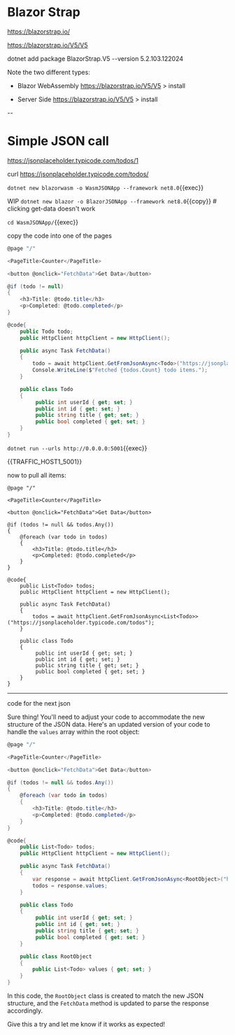 # Blazor Strap

https://blazorstrap.io/

https://blazorstrap.io/V5/V5

dotnet add package BlazorStrap.V5 --version 5.2.103.122024

Note the two different types:
- Blazor WebAssembly https://blazorstrap.io/V5/V5  > install


- Server Side https://blazorstrap.io/V5/V5  > install

--

# Simple JSON call



https://jsonplaceholder.typicode.com/todos/1

curl https://jsonplaceholder.typicode.com/todos/

`dotnet new blazorwasm -o WasmJSONApp --framework net8.0`{{exec}}

WIP `dotnet new blazor -o BlazorJSONApp --framework net8.0`{{copy}}  # clicking get-data doesn't work



`cd WasmJSONApp/`{{exec}}

copy the code into one of the pages

```csharp
@page "/"

<PageTitle>Counter</PageTitle>

<button @onclick="FetchData">Get Data</button>

@if (todo != null)
{
    <h3>Title: @todo.title</h3>
    <p>Completed: @todo.completed</p>
}

@code{
    public Todo todo;
    public HttpClient httpClient = new HttpClient();

    public async Task FetchData()
    {
        todo = await httpClient.GetFromJsonAsync<Todo>("https://jsonplaceholder.typicode.com/todos/1");
        Console.WriteLine($"Fetched {todos.Count} todo items.");
    }

    public class Todo
    {
         public int userId { get; set; }
         public int id { get; set; }
         public string title { get; set; }
         public bool completed { get; set; }
    }
}
```


`dotnet run --urls http://0.0.0.0:5001`{{exec}}

{{TRAFFIC_HOST1_5001}}

now to pull all items:

```
@page "/"

<PageTitle>Counter</PageTitle>

<button @onclick="FetchData">Get Data</button>

@if (todos != null && todos.Any())
{
    @foreach (var todo in todos)
    {
        <h3>Title: @todo.title</h3>
        <p>Completed: @todo.completed</p>
    }
}

@code{
    public List<Todo> todos;
    public HttpClient httpClient = new HttpClient();

    public async Task FetchData()
    {
        todos = await httpClient.GetFromJsonAsync<List<Todo>>("https://jsonplaceholder.typicode.com/todos");
    }

    public class Todo
    {
         public int userId { get; set; }
         public int id { get; set; }
         public string title { get; set; }
         public bool completed { get; set; }
    }
}

```



---


code for the next json


Sure thing! You'll need to adjust your code to accommodate the new structure of the JSON data. Here's an updated version of your code to handle the `values` array within the root object:

```csharp
@page "/"

<PageTitle>Counter</PageTitle>

<button @onclick="FetchData">Get Data</button>

@if (todos != null && todos.Any())
{
    @foreach (var todo in todos)
    {
        <h3>Title: @todo.title</h3>
        <p>Completed: @todo.completed</p>
    }
}

@code{
    public List<Todo> todos;
    public HttpClient httpClient = new HttpClient();

    public async Task FetchData()
    {
        var response = await httpClient.GetFromJsonAsync<RootObject>("https://your-new-api-endpoint.com");
        todos = response.values;
    }

    public class Todo
    {
         public int userId { get; set; }
         public int id { get; set; }
         public string title { get; set; }
         public bool completed { get; set; }
    }

    public class RootObject
    {
        public List<Todo> values { get; set; }
    }
}
```

In this code, the `RootObject` class is created to match the new JSON structure, and the `FetchData` method is updated to parse the response accordingly.

Give this a try and let me know if it works as expected!
